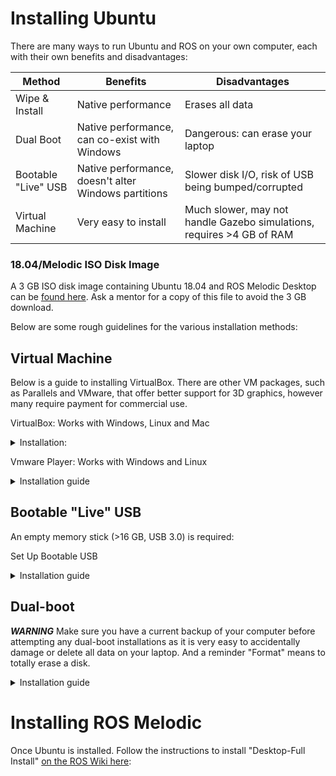 # Installing Ubuntu

There are many ways to run Ubuntu and ROS on your own computer, each with their own benefits and disadvantages:

| Method        | Benefits | Disadvantages |
| ------------- | ------------- | ---------- |
| Wipe & Install | Native performance  | Erases all data           |
| Dual Boot  | Native performance, can co-exist with Windows  | Dangerous: can erase your laptop   |
| Bootable "Live" USB  | Native performance, doesn't alter Windows partitions | Slower disk I/O, risk of USB being bumped/corrupted   |
| Virtual Machine   | Very easy to install | Much slower, may not handle Gazebo simulations, requires >4 GB of RAM |

### 18.04/Melodic ISO Disk Image
A 3 GB ISO disk image containing Ubuntu 18.04 and ROS Melodic Desktop can be [found here](https://drive.google.com/drive/folders/1qnYpG7GZATu9GLbctysO56Sh4IkWvczT). Ask a mentor for a copy of this file to avoid the 3 GB download. 

Below are some rough guidelines for the various installation methods:

## Virtual Machine

Below is a guide to installing VirtualBox. There are other VM packages, such as Parallels and VMware, that offer better support for 3D graphics, however many require payment for commercial use.

VirtualBox: Works with Windows, Linux and Mac

<details><summary>Installation:</summary>

Steps:
1. Download and install the VirtualBox 6.1.2 for your relevant platform from https://www.virtualbox.org/wiki/Downloads
2. Install the extension to enable USB and other functionalities from https://download.virtualbox.org/virtualbox/6.1.2/Oracle_VM_VirtualBox_Extension_Pack-6.1.2.vbox-extpack
3. In step 2, it will open up VirtualBox and ask permission to continue the installation. And continue to do so.
4. In VirtualBox, create a new VM for Ubuntu.
5. Choose the guest OS architecture: (64-bit, Ubuntu)
6. Select the amount of RAM (typically 50% of physical RAM)
7. Next, specify a virtual hard drive with a dynamically allocated one with at least 20GB.
8. Now, run your VM.
9. On the first run, select the Ubuntu ISO via First Start Wizard.
10. This will present you with the wizard to try or install Ubuntu in your VM. Select install.
11. Continue as you would normally to install Ubuntu, allowing it use the entire virtual disk
12. Once completed unmount the ISO and reboot
Further [details](https://www.virtualbox.org/manual/UserManual.html#gui-createvm)

</details>

Vmware Player: Works with Windows and Linux

<details><summary>Installation guide</summary>
  
Steps:  
1. Download from https://www.vmware.com/au/products/workstation-player.html
2. Follow: https://www.linuxlookup.com/howto/install_vmware_workstation_or_vmware_player_bundle_file
    -For both you do not need to need to enter a license, just select free education version.
 
</details>


## Bootable "Live" USB

An empty memory stick (>16 GB, USB 3.0) is required:

Set Up Bootable USB
<details><summary>Installation guide</summary>
  
Steps:  
1.    Download the 18.04/Melodic ISO disk image linked above
2.    Plug USB 3.0 into your device
3.    Create the bootable disk
      - Windows - Utility program DiskPart
      - Ubuntu – Startup Disk Creator
      - Mac – Disk Creator
4.    Plug USB into device you wish to live boot
5.    Follow these instructions to live boot -> https://www.acronis.com/en-au/articles/usb-boot/

</details>

## Dual-boot

***WARNING*** 
Make sure you have a current backup of your computer before attempting any dual-boot installations as it is very easy to accidentally damage or delete all data on your laptop. And a reminder "Format" means to totally erase a disk.

<details><summary>Installation guide</summary>
  
Steps:  
-  Installation will vary depending on your intended device.
-  It is recommended to research thoroughly before attempting a dualboot setup.
  
</details>

# Installing ROS Melodic

Once Ubuntu is installed. Follow the instructions to install "Desktop-Full Install" [on the ROS Wiki here](http://wiki.ros.org/melodic/Installation/Ubuntu):

